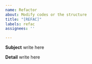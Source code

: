```yaml
---
name: Refactor
about: Modify codes or the structure
title: "[REFAC]"
labels: refac
assignees: ''

---
```


**Subject**
write here

**Detail**
write here
